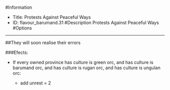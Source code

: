 #Information
 - Title: Protests Against Peaceful Ways
 - ID: flavour_barumand.31
#Description
Protests Against Peaceful Ways
#Options

___
##They will soon realise their errors

###Efects:<ul><li>If every owned province has culture is green orc, and has culture is barumand orc, and has culture is rugan orc, and has culture is ungulan orc:</li><ul><li>add unrest = 2</li></ul></ul>
